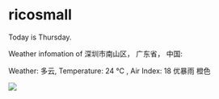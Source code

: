 # ricosmall

Today is Thursday.

Weather infomation of 深圳市南山区， 广东省， 中国: 

Weather: 多云, Temperature: 24 ℃ , Air Index: 18 优暴雨 橙色

<img src="https://github-readme-stats.vercel.app/api?username=ricosmall&show_icons=true" />
